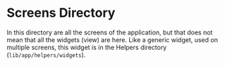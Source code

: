 # Screens Directory

In this directory are all the screens of the application, but that does not mean that all the widgets (view) are here. Like a generic widget, used on multiple screens, this widget is in the Helpers directory (`lib/app/helpers/widgets`).